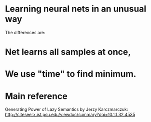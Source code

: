 Learning neural nets in an unusual way
======================================

The differences are:

  # Net learns all samples at once,
  # We use "time" to find minimum.

Main reference
==============

Generating Power of Lazy Semantics by Jerzy Karczmarczuk: http://citeseerx.ist.psu.edu/viewdoc/summary?doi=10.1.1.32.4535
